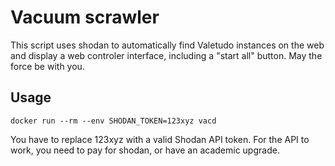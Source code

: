 # Vacuum scrawler

This script uses shodan to automatically find Valetudo instances on the web and display a web controler interface,
including a "start all" button. May the force be with you.

## Usage

`docker run --rm --env SHODAN_TOKEN=123xyz vacd`

You have to replace 123xyz with a valid Shodan API token.
For the API to work, you need to pay for shodan, or have an academic upgrade.
